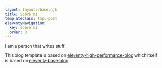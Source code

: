 ```yaml
---
layout: layouts/base.njk
title: Sobre mí
templateClass: tmpl-post
eleventyNavigation:
  key: sobre mí
  order: 3
---
```


I am a person that writes stuff.

This blog template is based on [eleventy-high-performance-blog](https://www.industrialempathy.com/posts/eleventy-high-performance-blog/) which itself is based on [eleventy-base-blog](https://github.com/11ty/eleventy-base-blog).
